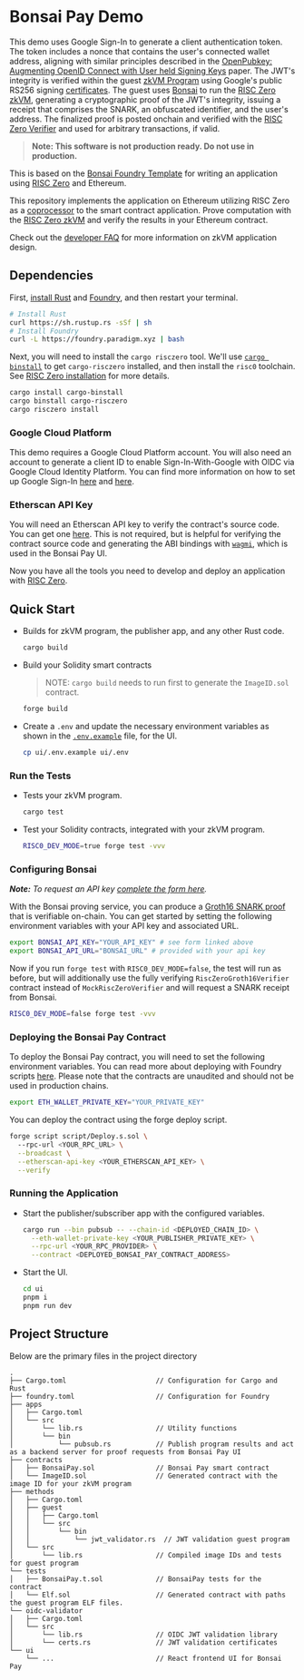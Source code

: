 # Bonsai Pay Demo

This demo uses Google Sign-In to generate a client authentication token. The token includes a nonce that contains the user's connected wallet address, aligning with similar principles described in the [OpenPubkey: Augmenting OpenID Connect with User held Signing Keys](https://eprint.iacr.org/2023/296) paper. The JWT's integrity is verified within the guest [zkVM Program] using Google's public RS256 signing [certificates](https://www.googleapis.com/oauth2/v3/certs). The guest uses [Bonsai] to run the [RISC Zero zkVM], generating a cryptographic proof of the JWT's integrity, issuing a receipt that comprises the SNARK, an obfuscated identifier, and the user's address. The finalized proof is posted onchain and verified with the [RISC Zero Verifier] and used for arbitrary transactions, if valid. 

> **Note: This software is not production ready. Do not use in production.**

This is based on the [Bonsai Foundry Template] for writing an application using [RISC Zero] and Ethereum.

This repository implements the application on Ethereum utilizing RISC Zero as a [coprocessor] to the smart contract application. Prove computation with the [RISC Zero zkVM] and verify the results in your Ethereum contract. 

Check out the [developer FAQ] for more information on zkVM application design.

## Dependencies

First, [install Rust] and [Foundry], and then restart your terminal.

```sh
# Install Rust
curl https://sh.rustup.rs -sSf | sh
# Install Foundry
curl -L https://foundry.paradigm.xyz | bash
```

Next, you will need to install the `cargo risczero` tool.
We'll use [`cargo binstall`][cargo-binstall] to get `cargo-risczero` installed, and then install the `risc0` toolchain.
See [RISC Zero installation] for more details.

```sh
cargo install cargo-binstall
cargo binstall cargo-risczero
cargo risczero install
```

### Google Cloud Platform

This demo requires a Google Cloud Platform account. You will also need an account to generate a client ID to enable Sign-In-With-Google with OIDC via Google Cloud Identity Platform. You can find more information on how to set up Google Sign-In [here](https://developers.google.com/identity/sign-in/web/sign-in) and [here](https://developers.google.com/identity/protocols/oauth2/openid-connect).

### Etherscan API Key

You will need an Etherscan API key to verify the contract's source code. You can get one [here](https://etherscan.io/apis). This is not required, but is helpful for verifying the contract source code and generating the ABI bindings with [`wagmi`](https://wagmi.sh), which is used in the Bonsai Pay UI.

Now you have all the tools you need to develop and deploy an application with [RISC Zero].

## Quick Start

- Builds for zkVM program, the publisher app, and any other Rust code.

  ```sh
  cargo build
  ```

- Build your Solidity smart contracts

  > NOTE: `cargo build` needs to run first to generate the `ImageID.sol` contract.

  ```sh
  forge build
  ```

- Create a `.env` and update the necessary environment variables as shown in the [`.env.example`] file, for the UI.

  ```sh
  cp ui/.env.example ui/.env
  ```

### Run the Tests

- Tests your zkVM program.

  ```sh
  cargo test
  ```

- Test your Solidity contracts, integrated with your zkVM program.

  ```sh
  RISC0_DEV_MODE=true forge test -vvv 
  ```

### Configuring Bonsai

***Note:*** *To request an API key [complete the form here](https://bonsai.xyz/apply).*

With the Bonsai proving service, you can produce a [Groth16 SNARK proof] that is verifiable on-chain.
You can get started by setting the following environment variables with your API key and associated URL.

```bash
export BONSAI_API_KEY="YOUR_API_KEY" # see form linked above
export BONSAI_API_URL="BONSAI_URL" # provided with your api key
```

Now if you run `forge test` with `RISC0_DEV_MODE=false`, the test will run as before, but will additionally use the fully verifying `RiscZeroGroth16Verifier` contract instead of `MockRiscZeroVerifier` and will request a SNARK receipt from Bonsai.

```sh
RISC0_DEV_MODE=false forge test -vvv
```

### Deploying the Bonsai Pay Contract

To deploy the Bonsai Pay contract, you will need to set the following environment variables. You can read more about deploying with Foundry scripts [here](https://book.getfoundry.sh/tutorials/solidity-scripting?highlight=Deploy#deploying-our-contract). Please note that the contracts are unaudited and should not be used in production chains.

```bash
export ETH_WALLET_PRIVATE_KEY="YOUR_PRIVATE_KEY"
```

You can deploy the contract using the forge deploy script. 
  
  ```sh
  forge script script/Deploy.s.sol \ 
    --rpc-url <YOUR_RPC_URL> \
    --broadcast \
    --etherscan-api-key <YOUR_ETHERSCAN_API_KEY> \
    --verify 
  ```

### Running the Application

- Start the publisher/subscriber app with the configured variables.

  ```sh
  cargo run --bin pubsub -- --chain-id <DEPLOYED_CHAIN_ID> \
    --eth-wallet-private-key <YOUR_PUBLISHER_PRIVATE_KEY> \
    --rpc-url <YOUR_RPC_PROVIDER> \
    --contract <DEPLOYED_BONSAI_PAY_CONTRACT_ADDRESS>
  ```

- Start the UI.

  ```sh
  cd ui
  pnpm i 
  pnpm run dev
  ```

## Project Structure

Below are the primary files in the project directory

```text
.
├── Cargo.toml                      // Configuration for Cargo and Rust
├── foundry.toml                    // Configuration for Foundry
├── apps
│   ├── Cargo.toml
│   └── src
│       └── lib.rs                  // Utility functions
│       └── bin                     
│           └── pubsub.rs           // Publish program results and act as a backend server for proof requests from Bonsai Pay UI
├── contracts
│   ├── BonsaiPay.sol               // Bonsai Pay smart contract
│   └── ImageID.sol                 // Generated contract with the image ID for your zkVM program
├── methods
│   ├── Cargo.toml
│   ├── guest
│   │   ├── Cargo.toml
│   │   └── src
│   │       └── bin                 
│   │           └── jwt_validator.rs  // JWT validation guest program 
│   └── src
│       └── lib.rs                  // Compiled image IDs and tests for guest program
└── tests
│   ├── BonsaiPay.t.sol             // BonsaiPay tests for the contract
│   └── Elf.sol                     // Generated contract with paths the guest program ELF files.
└── oidc-validator
│   ├── Cargo.toml
│   └── src
│       └── lib.rs                  // OIDC JWT validation library
│       └── certs.rs                // JWT validation certificates
└── ui
    └── ...                         // React frontend UI for Bonsai Pay
```

[Bonsai]: https://dev.bonsai.xyz/
[Foundry]: https://getfoundry.sh/
[Groth16 SNARK proof]: https://www.risczero.com/news/on-chain-verification
[RISC Zero Verifier]: https://github.com/risc0/risc0/blob/release-0.21/bonsai/ethereum/contracts/IRiscZeroVerifier.sol
[RISC Zero installation]: https://dev.risczero.com/api/zkvm/install
[RISC Zero zkVM]: https://dev.risczero.com/zkvm
[RISC Zero]: https://www.risczero.com/
[Sepolia]: https://www.alchemy.com/overviews/sepolia-testnet
[cargo-binstall]: https://github.com/cargo-bins/cargo-binstall#cargo-binaryinstall
[coprocessor]: https://www.risczero.com/news/a-guide-to-zk-coprocessors-for-scalability
[developer FAQ]: https://dev.risczero.com/faq#zkvm-application-design
[install Rust]: https://doc.rust-lang.org/cargo/getting-started/installation.html
[zkVM program]: ./methods/guest/
[Bonsai Foundry Template]: https://github.com/risc0/bonsai-foundry-template
[`.env.example`]: ./ui/.env.example
